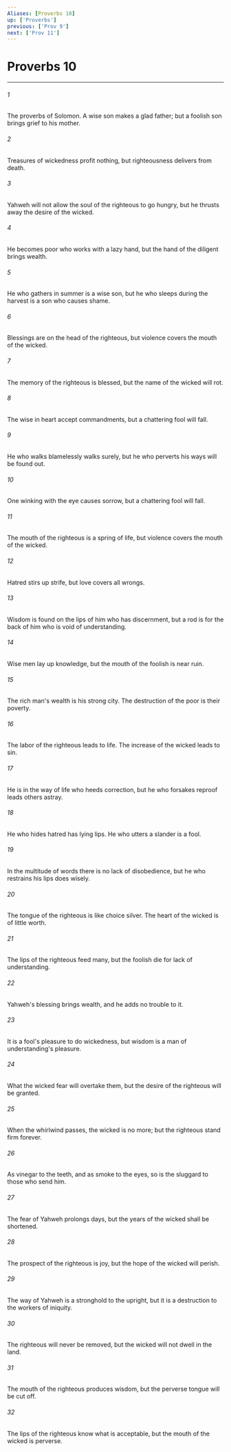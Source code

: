 ```yaml
---
Aliases: [Proverbs 10]
up: ['Proverbs']
previous: ['Prov 9']
next: ['Prov 11']
---
```

# Proverbs 10
***





###### 1 

The proverbs of Solomon. A wise son makes a glad father; but a foolish son brings grief to his mother. 



###### 2 

Treasures of wickedness profit nothing, but righteousness delivers from death. 



###### 3 

Yahweh will not allow the soul of the righteous to go hungry, but he thrusts away the desire of the wicked. 



###### 4 

He becomes poor who works with a lazy hand, but the hand of the diligent brings wealth. 



###### 5 

He who gathers in summer is a wise son, but he who sleeps during the harvest is a son who causes shame. 



###### 6 

Blessings are on the head of the righteous, but violence covers the mouth of the wicked. 



###### 7 

The memory of the righteous is blessed, but the name of the wicked will rot. 



###### 8 

The wise in heart accept commandments, but a chattering fool will fall. 



###### 9 

He who walks blamelessly walks surely, but he who perverts his ways will be found out. 



###### 10 

One winking with the eye causes sorrow, but a chattering fool will fall. 



###### 11 

The mouth of the righteous is a spring of life, but violence covers the mouth of the wicked. 



###### 12 

Hatred stirs up strife, but love covers all wrongs. 



###### 13 

Wisdom is found on the lips of him who has discernment, but a rod is for the back of him who is void of understanding. 



###### 14 

Wise men lay up knowledge, but the mouth of the foolish is near ruin. 



###### 15 

The rich man's wealth is his strong city. The destruction of the poor is their poverty. 



###### 16 

The labor of the righteous leads to life. The increase of the wicked leads to sin. 



###### 17 

He is in the way of life who heeds correction, but he who forsakes reproof leads others astray. 



###### 18 

He who hides hatred has lying lips. He who utters a slander is a fool. 



###### 19 

In the multitude of words there is no lack of disobedience, but he who restrains his lips does wisely. 



###### 20 

The tongue of the righteous is like choice silver. The heart of the wicked is of little worth. 



###### 21 

The lips of the righteous feed many, but the foolish die for lack of understanding. 



###### 22 

Yahweh's blessing brings wealth, and he adds no trouble to it. 



###### 23 

It is a fool's pleasure to do wickedness, but wisdom is a man of understanding's pleasure. 



###### 24 

What the wicked fear will overtake them, but the desire of the righteous will be granted. 



###### 25 

When the whirlwind passes, the wicked is no more; but the righteous stand firm forever. 



###### 26 

As vinegar to the teeth, and as smoke to the eyes, so is the sluggard to those who send him. 



###### 27 

The fear of Yahweh prolongs days, but the years of the wicked shall be shortened. 



###### 28 

The prospect of the righteous is joy, but the hope of the wicked will perish. 



###### 29 

The way of Yahweh is a stronghold to the upright, but it is a destruction to the workers of iniquity. 



###### 30 

The righteous will never be removed, but the wicked will not dwell in the land. 



###### 31 

The mouth of the righteous produces wisdom, but the perverse tongue will be cut off. 



###### 32 

The lips of the righteous know what is acceptable, but the mouth of the wicked is perverse.
